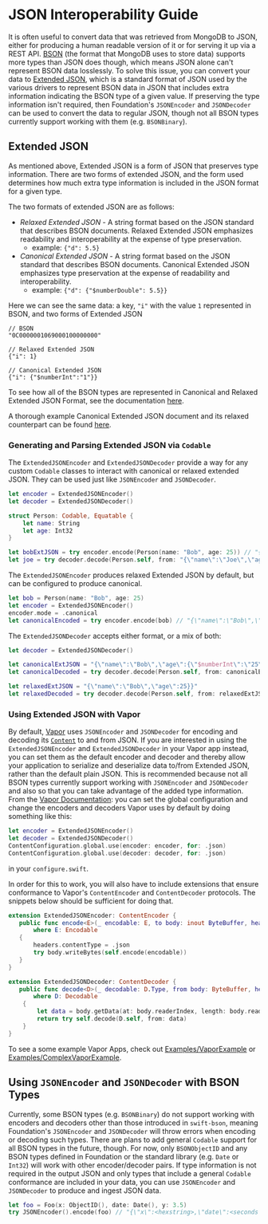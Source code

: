 # JSON Interoperability Guide
It is often useful to convert data that was retrieved from MongoDB to JSON, either for producing a human readable 
version of it or for serving it up via a REST API. [BSON](bsonspec.org) (the format that MongoDB uses to store data) 
supports more types than JSON does though, which means JSON alone can't represent BSON data losslessly. To solve this issue, you can convert your data to [Extended JSON](https://docs.mongodb.com/manual/reference/mongodb-extended-json/), 
which is a standard format of JSON used by the various drivers to represent BSON data in JSON that includes extra 
information indicating the BSON type of a given value. If preserving the type information isn't required, 
then Foundation's `JSONEncoder` and `JSONDecoder` can be used to convert the data to regular JSON, though not all 
BSON types currently support working with them (e.g. `BSONBinary`).

## Extended JSON

As mentioned above, Extended JSON is a form of JSON that preserves type information. There are two forms of extended JSON, and the form used determines how much extra type information is included in the JSON format for a given type.

The two formats of extended JSON are as follows:
- _Relaxed Extended JSON_ - A string format based on the JSON standard that describes BSON documents. 
Relaxed Extended JSON emphasizes readability and interoperability at the expense of type preservation.
   -  example: `{"d": 5.5}`
- _Canonical Extended JSON_ - A string format based on the JSON standard that describes BSON documents. 
Canonical Extended JSON emphasizes type preservation at the expense of readability and interoperability.
    - example: `{"d": {"$numberDouble": 5.5}}`


Here we can see the same data: a key, `"i"` with the value `1` represented in BSON, and two forms of Extended JSON
```
// BSON
"0C0000001069000100000000"

// Relaxed Extended JSON
{"i": 1}

// Canonical Extended JSON
{"i": {"$numberInt":"1"}}
```
To see how all of the BSON types are represented in Canonical and Relaxed Extended JSON Format, see the documentation
[here](https://docs.mongodb.com/manual/reference/mongodb-extended-json/#bson-data-types-and-associated-representations). 

A thorough example Canonical Extended JSON document and its relaxed counterpart can be found 
[here](https://github.com/mongodb/specifications/blob/master/source/extended-json.rst#canonical-extended-json-example).

### Generating and Parsing Extended JSON via `Codable`
The `ExtendedJSONEncoder` and `ExtendedJSONDecoder` provide a way for any custom `Codable` classes to interact with 
canonical or relaxed extended JSON. They can be used just like `JSONEncoder` and `JSONDecoder`.
```swift
let encoder = ExtendedJSONEncoder()
let decoder = ExtendedJSONDecoder()

struct Person: Codable, Equatable {
    let name: String
    let age: Int32
}

let bobExtJSON = try encoder.encode(Person(name: "Bob", age: 25)) // "{\"name\":\"Bob\",\"age\":25}}"
let joe = try decoder.decode(Person.self, from: "{\"name\":\"Joe\",\"age\":34}}".data(using: .utf8)!)
```

The `ExtendedJSONEncoder` produces relaxed Extended JSON by default, but can be configured to produce canonical.
```swift
let bob = Person(name: "Bob", age: 25)
let encoder = ExtendedJSONEncoder()
encoder.mode = .canonical
let canonicalEncoded = try encoder.encode(bob) // "{\"name\":\"Bob\",\"age\":{\"$numberInt\":\"25\"}}"
```
The `ExtendedJSONDecoder` accepts either format, or a mix of both:
```swift
let decoder = ExtendedJSONDecoder()

let canonicalExtJSON = "{\"name\":\"Bob\",\"age\":{\"$numberInt\":\"25\"}}"
let canonicalDecoded = try decoder.decode(Person.self, from: canonicalExtJSON.data(using: .utf8)!) // bob

let relaxedExtJSON = "{\"name\":\"Bob\",\"age\":25}}"
let relaxedDecoded = try decoder.decode(Person.self, from: relaxedExtJSON.data(using: .utf8)!) // bob
```

### Using Extended JSON with Vapor
By default, [Vapor](https://docs.vapor.codes/4.0/) uses `JSONEncoder` and `JSONDecoder` for encoding and decoding its [`Content`](https://docs.vapor.codes/4.0/content/) to and from JSON.
If you are interested in using the `ExtendedJSONEncoder` and `ExtendedJSONDecoder` in your 
Vapor app instead, you can set them as the default encoder and decoder and thereby allow your 
application to serialize and deserialize data to/from Extended JSON, rather than the default plain JSON. 
This is recommended because not all BSON types currently support working with `JSONEncoder` and `JSONDecoder` and 
also so that you can take advantage of the added type information.
From the [Vapor Documentation](https://docs.vapor.codes/4.0/content/#override-defaults): 
you can set the global configuration and change the encoders and decoders Vapor uses by default 
by doing something like this: 

```swift
let encoder = ExtendedJSONEncoder()
let decoder = ExtendedJSONDecoder()
ContentConfiguration.global.use(encoder: encoder, for: .json)
ContentConfiguration.global.use(decoder: decoder, for: .json)
```
 in your `configure.swift`.
 
 In order for this to work, you will also have to include extensions that ensure conformance to Vapor's 
 `ContentEncoder` and `ContentDecoder` protocols. The snippets below should be sufficient for doing that.
 ```swift
extension ExtendedJSONEncoder: ContentEncoder {
    public func encode<E>(_ encodable: E, to body: inout ByteBuffer, headers: inout HTTPHeaders) throws 
        where E: Encodable
    {
        headers.contentType = .json
        try body.writeBytes(self.encode(encodable))
    }
}
 ```

```swift
extension ExtendedJSONDecoder: ContentDecoder {
   public func decode<D>(_ decodable: D.Type, from body: ByteBuffer, headers: HTTPHeaders) throws -> D
       where D: Decodable
    {
        let data = body.getData(at: body.readerIndex, length: body.readableBytes) ?? Data()
        return try self.decode(D.self, from: data)
    }
}
 ```

To see a some example Vapor Apps, check out
[Examples/VaporExample](https://github.com/mongodb/mongo-swift-driver/tree/master/Examples/VaporExample) or 
[Examples/ComplexVaporExample](https://github.com/mongodb/mongo-swift-driver/tree/master/Examples/ComplexVaporExample).

## Using `JSONEncoder` and `JSONDecoder` with BSON Types

Currently, some BSON types (e.g. `BSONBinary`) do not support working with encoders and decoders other than those introduced in `swift-bson`, meaning Foundation's `JSONEncoder` and `JSONDecoder` will throw errors when encoding or decoding such types. There are plans to add general `Codable` support for all BSON types in the future, though. For now, only `BSONObjectID` and any BSON types defined in Foundation or the standard library (e.g. `Date` or `Int32`) will work with other encoder/decoder pairs. If type information is not required in the output JSON and only types that include a general `Codable` conformance are included in your data, you can use `JSONEncoder` and `JSONDecoder` to produce and ingest JSON data.

``` swift
let foo = Foo(x: ObjectID(), date: Date(), y: 3.5)
try JSONEncoder().encode(foo) // "{\"x\":<hexstring>,\"date\":<seconds since reference date>,\"y\":3.5}"
```

